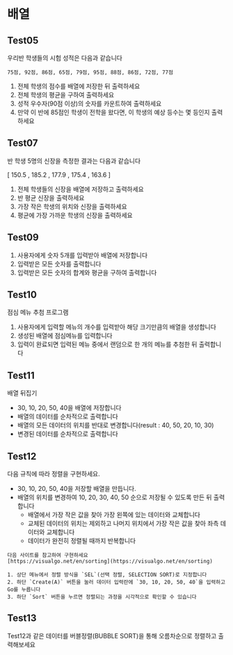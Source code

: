 # 배열

## Test05

우리반 학생들의 시험 성적은 다음과 같습니다

```
75점, 92점, 86점, 65점, 79점, 95점, 88점, 86점, 72점, 77점
```

1. 전체 학생의 점수를 배열에 저장한 뒤 출력하세요
2. 전체 학생의 평균을 구하여 출력하세요
3. 성적 우수자(90점 이상)의 숫자를 카운트하여 출력하세요
4. 만약 이 반에 85점인 학생이 전학을 왔다면, 이 학생의 예상 등수는 몇 등인지 출력하세요

## Test07

반 학생 5명의 신장을 측정한 결과는 다음과 같습니다

[ 150.5 , 185.2 , 177.9 , 175.4 , 163.6 ]

1. 전체 학생들의 신장을 배열에 저장하고 출력하세요
2. 반 평균 신장을 출력하세요
3. 가장 작은 학생의 위치와 신장을 출력하세요
4. 평균에 가장 가까운 학생의 신장을 출력하세요

## Test09

1. 사용자에게 숫자 5개를 입력받아 배열에 저장합니다
2. 입력받은 모든 숫자를 출력합니다
3. 입력받은 모든 숫자의 합계와 평균을 구하여 출력합니다

## Test10

점심 메뉴 추첨 프로그램

1. 사용자에게 입력할 메뉴의 개수를 입력받아 해당 크기만큼의 배열을 생성합니다
2. 생성된 배열에 점심메뉴를 입력합니다
3. 입력이 완료되면 입력된 메뉴 중에서 랜덤으로 한 개의 메뉴를 추첨한 뒤 출력합니다

## Test11

배열 뒤집기

- 30, 10, 20, 50, 40을 배열에 저장합니다
- 배열의 데이터를 순차적으로 출력합니다
- 배열의 모든 데이터의 위치를 반대로 변경합니다(result : 40, 50, 20, 10, 30)
- 변경된 데이터를 순차적으로 출력합니다

## Test12

다음 규칙에 따라 정렬을 구현하세요.

- 30, 10, 20, 50, 40을 저장할 배열을 만듭니다.
- 배열의 위치를 변경하여 10, 20, 30, 40, 50 순으로 저장될 수 있도록 만든 뒤 출력합니다
	- 배열에서 가장 작은 값을 찾아 가장 왼쪽에 있는 데이터와 교체합니다
	- 교체된 데이터의 위치는 제외하고 나머지 위치에서 가장 작은 값을 찾아 좌측 데이터와 교체합니다
	- 데이터가 완전히 정렬될 때까지 반복합니다

```
다음 사이트를 참고하여 구현하세요
[https://visualgo.net/en/sorting](https://visualgo.net/en/sorting)

1. 상단 메뉴에서 정렬 방식을 `SEL`(선택 정렬, SELECTION SORT)로 지정합니다
2. 하단 `Create(A)` 버튼을 눌러 데이터 입력란에 `30, 10, 20, 50, 40`을 입력하고 Go를 누릅니다
3. 하단 `Sort` 버튼을 누르면 정렬되는 과정을 시각적으로 확인할 수 있습니다 
```

## Test13

Test12과 같은 데이터를 버블정렬(BUBBLE SORT)을 통해 오름차순으로 정렬하고 출력해보세요

















